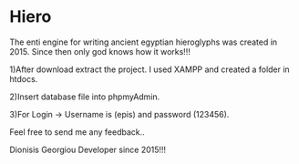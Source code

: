 # Hiero
The enti engine for writing ancient egyptian hieroglyphs was created in 2015. Since then only god knows how it works!!!


1)After download extract the project. I used XAMPP and created a folder in htdocs.


2)Insert database file into phpmyAdmin.


3)For Login -> Username is (epis) and password (123456). 

Feel free to send me any feedback..

Dionisis Georgiou
Developer since 2015!!!

